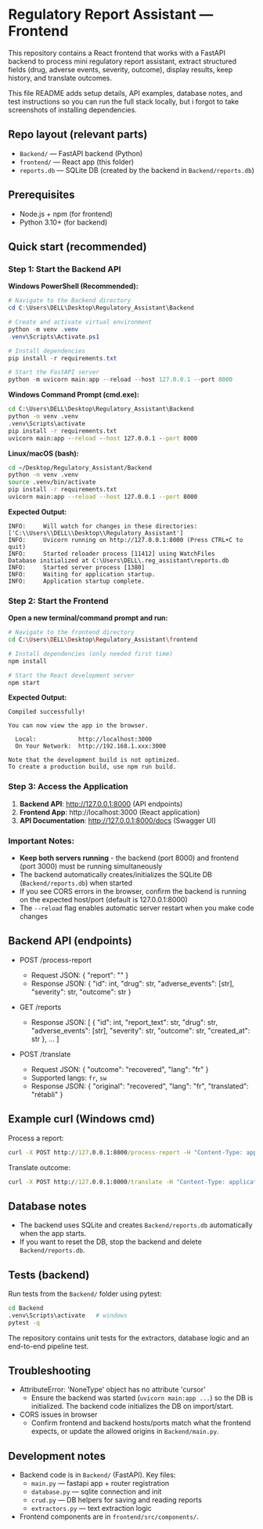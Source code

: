 # Regulatory Report Assistant — Frontend

This repository contains a React frontend that works with a FastAPI backend to process mini regulatory report assistant, extract structured fields (drug, adverse events, severity, outcome), display results, keep history, and translate outcomes.

This file README adds setup details, API examples, database notes, and test instructions so you can run the full stack locally, but i forgot to take screenshots of installing dependencies.

## Repo layout (relevant parts)

- `Backend/` — FastAPI backend (Python)
- `frontend/` — React app (this folder)
- `reports.db` — SQLite DB (created by the backend in `Backend/reports.db`)

## Prerequisites

- Node.js + npm (for frontend)
- Python 3.10+ (for backend)


## Quick start (recommended)

### Step 1: Start the Backend API

**Windows PowerShell (Recommended):**

```powershell
# Navigate to the Backend directory
cd C:\Users\DELL\Desktop\Regulatory_Assistant\Backend

# Create and activate virtual environment
python -m venv .venv
.venv\Scripts\Activate.ps1

# Install dependencies
pip install -r requirements.txt

# Start the FastAPI server
python -m uvicorn main:app --reload --host 127.0.0.1 --port 8000
```

**Windows Command Prompt (cmd.exe):**

```cmd
cd C:\Users\DELL\Desktop\Regulatory_Assistant\Backend
python -m venv .venv
.venv\Scripts\activate
pip install -r requirements.txt
uvicorn main:app --reload --host 127.0.0.1 --port 8000
```

**Linux/macOS (bash):**

```bash
cd ~/Desktop/Regulatory_Assistant/Backend
python -m venv .venv
source .venv/bin/activate
pip install -r requirements.txt
uvicorn main:app --reload --host 127.0.0.1 --port 8000
```

**Expected Output:**
```
INFO:     Will watch for changes in these directories: ['C:\\Users\\DELL\\Desktop\\Regulatory_Assistant']
INFO:     Uvicorn running on http://127.0.0.1:8000 (Press CTRL+C to quit)
INFO:     Started reloader process [11412] using WatchFiles
Database initialized at C:\Users\DELL\.reg_assistant\reports.db
INFO:     Started server process [1380]   
INFO:     Waiting for application startup.
INFO:     Application startup complete.
```

### Step 2: Start the Frontend

**Open a new terminal/command prompt and run:**

```bash
# Navigate to the frontend directory
cd C:\Users\DELL\Desktop\Regulatory_Assistant\frontend

# Install dependencies (only needed first time)
npm install

# Start the React development server
npm start
```

**Expected Output:**
```
Compiled successfully!

You can now view the app in the browser.

  Local:            http://localhost:3000
  On Your Network:  http://192.168.1.xxx:3000

Note that the development build is not optimized.
To create a production build, use npm run build.
```

### Step 3: Access the Application

1. **Backend API**: http://127.0.0.1:8000 (API endpoints)
2. **Frontend App**: http://localhost:3000 (React application)
3. **API Documentation**: http://127.0.0.1:8000/docs (Swagger UI)

### Important Notes:
- **Keep both servers running** - the backend (port 8000) and frontend (port 3000) must be running simultaneously
- The backend automatically creates/initializes the SQLite DB (`Backend/reports.db`) when started
- If you see CORS errors in the browser, confirm the backend is running on the expected host/port (default is 127.0.0.1:8000)
- The `--reload` flag enables automatic server restart when you make code changes

## Backend API (endpoints)

- POST /process-report
   - Request JSON: { "report": "<text>" }
   - Response JSON: { "id": int, "drug": str, "adverse_events": [str], "severity": str, "outcome": str }

- GET /reports
   - Response JSON: [ { "id": int, "report_text": str, "drug": str, "adverse_events": [str], "severity": str, "outcome": str, "created_at": str }, ... ]

- POST /translate
   - Request JSON: { "outcome": "recovered", "lang": "fr" }
   - Supported langs: `fr`, `sw`
   - Response JSON: { "original": "recovered", "lang": "fr", "translated": "rétabli" }

## Example curl (Windows cmd)

Process a report:

```cmd
curl -X POST http://127.0.0.1:8000/process-report -H "Content-Type: application/json" -d "{\"report\":\"Patient took DrugX and experienced nausea and recovered\"}"
```

Translate outcome:

```cmd
curl -X POST http://127.0.0.1:8000/translate -H "Content-Type: application/json" -d "{\"outcome\":\"recovered\",\"lang\":\"fr\"}"
```

## Database notes

- The backend uses SQLite and creates `Backend/reports.db` automatically when the app starts.
- If you want to reset the DB, stop the backend and delete `Backend/reports.db`.

## Tests (backend)

Run tests from the `Backend/` folder using pytest:

```bash
cd Backend
.venv\Scripts\activate   # windows
pytest -q
```

The repository contains unit tests for the extractors, database logic and an end-to-end pipeline test.

## Troubleshooting

- AttributeError: 'NoneType' object has no attribute 'cursor'
   - Ensure the backend was started (`uvicorn main:app ...`) so the DB is initialized. The backend code initializes the DB on import/start.
- CORS issues in browser
   - Confirm frontend and backend hosts/ports match what the frontend expects, or update the allowed origins in `Backend/main.py`.

## Development notes

- Backend code is in `Backend/` (FastAPI). Key files:
   - `main.py` — fastapi app + router registration
   - `database.py` — sqlite connection and init
   - `crud.py` — DB helpers for saving and reading reports
   - `extractors.py` — text extraction logic
- Frontend components are in `frontend/src/components/`.
